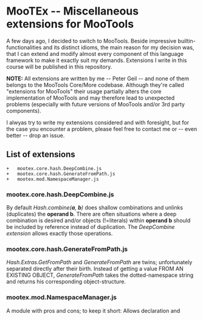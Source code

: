 # MooTEx -- Miscellaneous extensions for MooTools

A few days ago, I decided to switch to MooTools. Beside impressive builtin-functionalities and its distinct idioms, the main reason for my decision was, that I can extend and modify almost every component of this language framework to make it exactly suit my demands. Extensions I write in this course will be published in this repository. 

**NOTE:** All extensions are written by me -- Peter Geil -- and none of them belongs to the MooTools Core/More codebase. Although they're called "extensions for MooTools" their usage partially alters the core implementation of MooTools and may therefore lead to unexpected problems (especially with future versions of MooTools and/or 3rd party components).

I alwyas try to write my extensions considered and with foresight, but for the case you encounter a problem, please feel free to contact me or -- even better -- drop an issue.

 
## List of extensions 

    +	mootex.core.hash.DeepCombine.js
    +	mootex.core.hash.GenerateFromPath.js
    +	mootex.mod.NamespaceManager.js


### mootex.core.hash.DeepCombine.js
By default _Hash.combine(**a**, **b**)_ does shallow combinations and unlinks (duplicates) the **operand b**. There are often situations where a deep combination is desired and/or objects (!=literals) within **operand b** should be included by reference instead of duplication. The _DeepCombine extension_ allows exactly those operations.
  
  
### mootex.core.hash.GenerateFromPath.js
_Hash.Extras.GetFromPath_ and _GenerateFromPath_ are twins; unfortunately separated directly after their birth. Instead of getting a value FROM AN EXISTING OBJECT, _GenerateFromPath_ takes the dotted-namespace string and returns his corresponding object-structure.


### mootex.mod.NamespaceManager.js
A module with pros and cons; to keep it short: Allows declaration and 